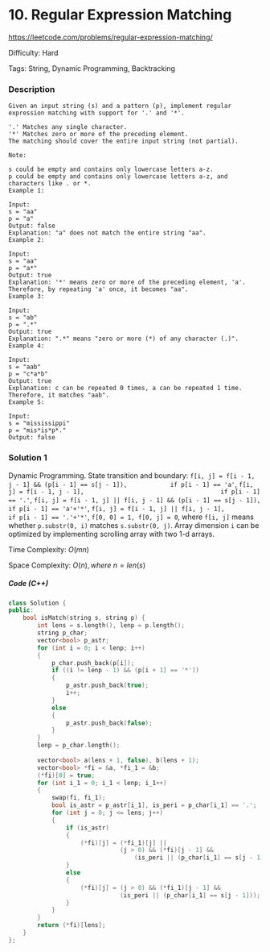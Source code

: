 # 10. Regular Expression Matching

<https://leetcode.com/problems/regular-expression-matching/>

Difficulty: Hard

Tags: String, Dynamic Programming, Backtracking

### Description
```plain
Given an input string (s) and a pattern (p), implement regular expression matching with support for '.' and '*'.

'.' Matches any single character.
'*' Matches zero or more of the preceding element.
The matching should cover the entire input string (not partial).

Note:

s could be empty and contains only lowercase letters a-z.
p could be empty and contains only lowercase letters a-z, and characters like . or *.
Example 1:

Input:
s = "aa"
p = "a"
Output: false
Explanation: "a" does not match the entire string "aa".
Example 2:

Input:
s = "aa"
p = "a*"
Output: true
Explanation: '*' means zero or more of the preceding element, 'a'. Therefore, by repeating 'a' once, it becomes "aa".
Example 3:

Input:
s = "ab"
p = ".*"
Output: true
Explanation: ".*" means "zero or more (*) of any character (.)".
Example 4:

Input:
s = "aab"
p = "c*a*b"
Output: true
Explanation: c can be repeated 0 times, a can be repeated 1 time. Therefore, it matches "aab".
Example 5:

Input:
s = "mississippi"
p = "mis*is*p*."
Output: false
```

### Solution 1
Dynamic Programming. State transition and boundary:
`f[i, j] = f[i - 1, j - 1] && (p[i - 1] == s[j - 1]),            if p[i - 1] == 'a'`,
`f[i, j] = f[i - 1, j - 1],                                      if p[i - 1] == '.'`,
`f[i, j] = f[i - 1, j] || f[i, j - 1] && (p[i - 1] == s[j - 1]), if p[i - 1] == 'a'+'*'`,
`f[i, j] = f[i - 1, j] || f[i, j - 1],                           if p[i - 1] == '.'+'*'`,
`f[0, 0] = 1, f[0, j] = 0`,
where `f[i, j]` means whether `p.substr(0, i)` matches `s.substr(0, j)`. Array dimension `i` can be optimized by implementing scrolling array with two 1-d arrays.

Time Complexity: $O(mn)$

Space Complexity: $O(n), where \ n = len(s)$

##### Code (C++)
```cpp
class Solution {
public:
    bool isMatch(string s, string p) {
        int lens = s.length(), lenp = p.length();
        string p_char;
        vector<bool> p_astr;
        for (int i = 0; i < lenp; i++)
        {
            p_char.push_back(p[i]);
            if ((i != lenp - 1) && (p[i + 1] == '*'))
            {
                p_astr.push_back(true);
                i++;
            }
            else
            {
                p_astr.push_back(false);
            }
        }
        lenp = p_char.length();
        
        vector<bool> a(lens + 1, false), b(lens + 1);
        vector<bool> *fi = &a, *fi_1 = &b;
        (*fi)[0] = true;
        for (int i_1 = 0; i_1 < lenp; i_1++)
        {
            swap(fi, fi_1);
            bool is_astr = p_astr[i_1], is_peri = p_char[i_1] == '.';
            for (int j = 0; j <= lens; j++)
            {
                if (is_astr)
                {
                    (*fi)[j] = (*fi_1)[j] ||
                               (j > 0) && (*fi)[j - 1] &&
                                   (is_peri || (p_char[i_1] == s[j - 1]));
                }
                else
                {
                    (*fi)[j] = (j > 0) && (*fi_1)[j - 1] &&
                               (is_peri || (p_char[i_1] == s[j - 1]));
                }
            }
        }
        return (*fi)[lens];
    }
};
```
